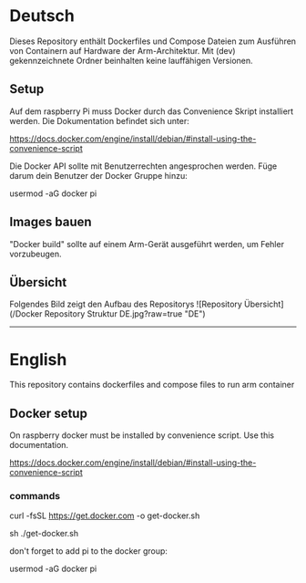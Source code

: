 # Deutsch
Dieses Repository enthält Dockerfiles und Compose Dateien zum Ausführen von Containern auf Hardware der Arm-Architektur.
Mit (dev) gekennzeichnete Ordner beinhalten keine lauffähigen Versionen.

## Setup
Auf dem raspberry Pi muss Docker durch das Convenience Skript installiert werden. Die Dokumentation befindet sich unter:

https://docs.docker.com/engine/install/debian/#install-using-the-convenience-script

Die Docker API sollte mit Benutzerrechten angesprochen werden. Füge darum dein Benutzer der Docker Gruppe hinzu:

usermod -aG docker pi

## Images bauen
"Docker build" sollte auf einem Arm-Gerät ausgeführt werden, um Fehler vorzubeugen.


## Übersicht
Folgendes Bild zeigt den Aufbau des Repositorys
![Repository Übersicht](/Docker Repository Struktur DE.jpg?raw=true "DE")

---

# English
This repository contains dockerfiles and compose files to run arm container

## Docker setup
On raspberry docker must be installed by convenience script. Use this documentation.

https://docs.docker.com/engine/install/debian/#install-using-the-convenience-script

### commands
curl -fsSL https://get.docker.com -o get-docker.sh

sh ./get-docker.sh


don't forget to add pi to the docker group:

usermod -aG docker pi



